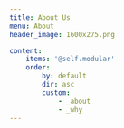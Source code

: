 ```yaml
---
title: About Us
menu: About
header_image: 1600x275.png

content:
    items: '@self.modular'
    order:
        by: default
        dir: asc
        custom:
            - _about
            - _why
---
```

